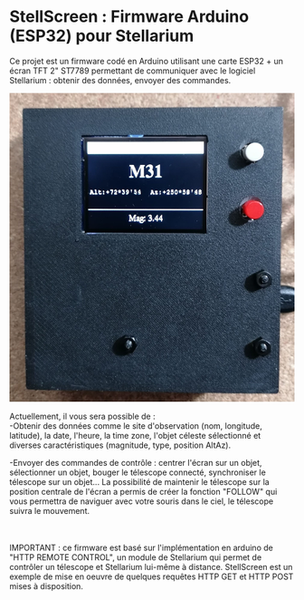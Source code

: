 # StellScreen : Firmware Arduino (ESP32) pour Stellarium
Ce projet est un firmware codé en Arduino utilisant une carte ESP32 + un écran TFT 2" ST7789 permettant de communiquer avec le logiciel Stellarium : obtenir des données, envoyer des commandes.

![](https://github.com/AstrAuDobson/StellScreen-Firmware-Arduino-ESP32-pour-Stellarium/blob/main/ecran_principal.jpg)

Actuellement, il vous sera possible de : <br>
-Obtenir des données comme le site d'observation (nom, longitude, latitude), la date, l'heure, la time zone, l'objet céleste sélectionné et diverses caractéristiques (magnitude, type, position AltAz).

-Envoyer des commandes de contrôle : centrer l'écran sur un objet, sélectionner un objet, bouger le télescope connecté, synchroniser le télescope sur un objet...
La possibilité de maintenir le télescope sur la position centrale de l'écran a permis de créer la fonction "FOLLOW" qui vous permettra de naviguer avec votre souris dans le ciel, le télescope suivra le mouvement. <br><br><br>

IMPORTANT : ce firmware est basé sur l'implémentation en arduino de "HTTP REMOTE CONTROL", un module de Stellarium qui permet de contrôler un télescope et Stellarium lui-même à distance. StellScreen est un exemple de mise en oeuvre de quelques requêtes HTTP GET et HTTP POST mises à disposition.
